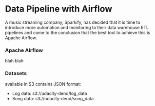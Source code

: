 # Data Pipeline with Airflow
A music streaming company, Sparkify, has decided that it is time to introduce more automation and monitoring to their data warehouse ETL pipelines and come to the conclusion that the best tool to achieve this is Apache Airflow.

### Apache Airflow

blah blah


### Datasets

available in S3 contains JSON format:
- Log data: s3://udacity-dend/log_data
- Song data: s3://udacity-dend/song_data
